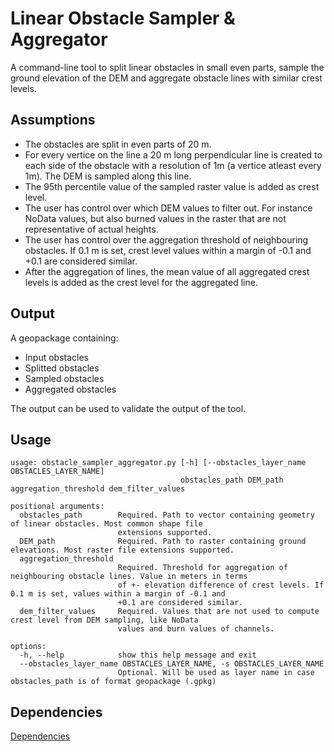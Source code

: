 # Linear Obstacle Sampler & Aggregator
A command-line tool to split linear obstacles in small even parts, sample the ground elevation of the DEM and aggregate obstacle lines with similar crest levels.

## Assumptions
* The obstacles are split in even parts of 20 m.
* For every vertice on the line a 20 m long perpendicular line is created to each side of the obstacle with a resolution of 1m (a vertice atleast every 1m). The DEM is sampled along this line.
* The 95th percentile value of the sampled raster value is added as crest level.
* The user has control over which DEM values to filter out. For instance NoData values, but also burned values in the raster that are not representative of actual heights.
* The user has control over the aggregation threshold of neighbouring obstacles. If 0.1 m is set, crest level values within a margin of -0.1 and +0.1 are considered similar.
* After the aggregation of lines, the mean value of all aggregated crest levels is added as the crest level for the aggregated line.

## Output
A geopackage containing:
* Input obstacles
* Splitted obstacles
* Sampled obstacles
* Aggregated obstacles

The output can be used to validate the output of the tool.

## Usage
```
usage: obstacle_sampler_aggregator.py [-h] [--obstacles_layer_name OBSTACLES_LAYER_NAME]
                                      obstacles_path DEM_path aggregation_threshold dem_filter_values

positional arguments:
  obstacles_path        Required. Path to vector containing geometry of linear obstacles. Most common shape file
                        extensions supported.
  DEM_path              Required. Path to raster containing ground elevations. Most raster file extensions supported.
  aggregation_threshold
                        Required. Threshold for aggregation of neighbouring obstacle lines. Value in meters in terms
                        of +- elevation difference of crest levels. If 0.1 m is set, values within a margin of -0.1 and
                        +0.1 are considered similar.
  dem_filter_values     Required. Values that are not used to compute crest level from DEM sampling, like NoData
                        values and burn values of channels.

options:
  -h, --help            show this help message and exit
  --obstacles_layer_name OBSTACLES_LAYER_NAME, -s OBSTACLES_LAYER_NAME
                        Optional. Will be used as layer name in case obstacles_path is of format geopackage (.gpkg)
```

## Dependencies
[Dependencies](dep)



